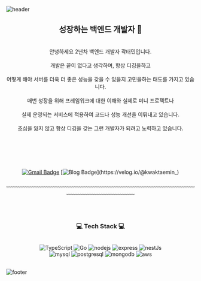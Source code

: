 ![header](https://capsule-render.vercel.app/api?type=waving&&color=gradient&height=100&section=header&fontSize=90)

<div align = "center">

## 성장하는 백엔드 개발자 🚀

<br/>
안녕하세요 2년차 백엔드 개발자 곽태민입니다.<br/><br/>
개발은 끝이 없다고 생각하며, 항상 디깅을하고<br/><br/>
어떻게 해야 서버를 더욱 더 좋은 성능을 갖을 수 있을지 고민을하는 태도를 가지고 있습니다.<br/><br/>
매번 성장을 위해 프레임워크에 대한 이해와 실제로 미니 프로젝트나<br/><br/>
실제 운영되는 서비스에 적용하여 코드나 성능 개선을 이뤄내고 있습니다.<br/><br/>
초심을 잃지 않고 항상 디깅을 갖는 그런 개발자가 되려고 노력하고 있습니다.<br/><br/>
<br/>
<br/>
<br/><br/>

[![Gmail Badge](https://img.shields.io/badge/Gmail-d14836?style=flat-square&logo=Gmail&logoColor=white&link=mailto:kwaktaemin98@gmail.com)](mailto:kwaktaemin98@gmail.com)
[![Blog Badge](http://img.shields.io/badge/-Blog-green?style=flat-square&logo=velog&link=https://velog.io/@kwaktaemin_)](https://velog.io/@kwaktaemin_)

﹏﹏﹏﹏﹏﹏﹏﹏﹏﹏﹏﹏﹏﹏﹏﹏﹏﹏﹏﹏﹏﹏﹏﹏﹏﹏﹏﹏﹏﹏﹏﹏﹏﹏﹏﹏﹏﹏﹏﹏﹏﹏﹏﹏﹏﹏﹏﹏﹏

<br/><br/>

<h3>💻 Tech Stack 💻</h3>
 
<br/>
<img alt="TypeScript" src ="https://img.shields.io/badge/-TypeScript-3178C6?logo=Typescript&logoColor=white&style=for-the-badge"/>
<img alt="Go" src="https://img.shields.io/badge/-Go-00ADD8?style=for-the-badge&logo=go&logoColor=white"/>
<img alt="nodejs" src ="https://img.shields.io/badge/-Node.js-339933?logo=node.js&logoColor=white&style=for-the-badge"/>
<img alt="express" src="https://img.shields.io/badge/-express-000000?style=for-the-badge&logo=express&logoColor=white"/>
<img alt="nestJs" src="https://img.shields.io/badge/-nestjs-E0234E?style=for-the-badge&logo=nestjs&logoColor=white"/>
<br/>
<img alt="mysql" src="https://img.shields.io/badge/mysql-4479A1?style=for-the-badge&logo=mysql&logoColor=white">
<img alt="postgresql" src="https://img.shields.io/badge/postgresql-4169E1?style=for-the-badge&logo=postgresql&logoColor=white">
<img alt="mongodb" src ="https://img.shields.io/badge/-MongoDB-47A248?logo=mongoDB&logoColor=white&style=for-the-badge"/>
<img alt="aws" src="https://img.shields.io/badge/-Amazon-232F3E?logo=Amazon&logoColor=white&style=for-the-badge"/>
</div>

<br/>

![footer](https://capsule-render.vercel.app/api?type=waving&&color=gradient&height=100&section=footer&fontSize=90)
